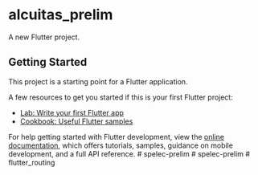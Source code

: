# alcuitas_prelim

A new Flutter project.

## Getting Started

This project is a starting point for a Flutter application.

A few resources to get you started if this is your first Flutter project:

- [Lab: Write your first Flutter app](https://docs.flutter.dev/get-started/codelab)
- [Cookbook: Useful Flutter samples](https://docs.flutter.dev/cookbook)

For help getting started with Flutter development, view the
[online documentation](https://docs.flutter.dev/), which offers tutorials,
samples, guidance on mobile development, and a full API reference.
#   s p e l e c - p r e l i m  
 #   s p e l e c - p r e l i m  
 #   f l u t t e r _ r o u t i n g  
 